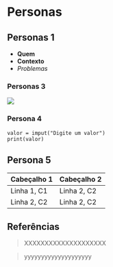 # Personas

## Personas 1
- **Quem**
- __Contexto__
- *Problemas*

### Personas 3

![](https://assets-global.website-files.com/62547bc9cf43c075b3d3a235/63bd9d0677979317aedb718f_exemplos-de-personas.jpg)

### Persona 4

``` 
valor = imput("Digite um valor")
print(valor)
```
## Persona 5

| Cabeçalho 1 | Cabeçalho 2 |
| ----------- | ----------- |
| Linha 1, C1 | Linha 2, C2 |
| Linha 2, C2 | Linha 2, C2 |

## Referências

> XXXXXXXXXXXXXXXXXXXX

> yyyyyyyyyyyyyyyyyyyy
